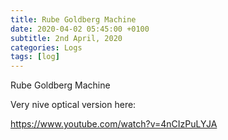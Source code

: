 ```yaml
---
title: Rube Goldberg Machine
date: 2020-04-02 05:45:00 +0100
subtitle: 2nd April, 2020
categories: Logs
tags: [log]
---
```


Rube Goldberg Machine

Very nive optical version here:

https://www.youtube.com/watch?v=4nCIzPuLYJA